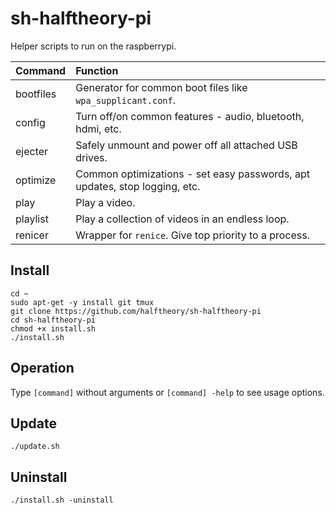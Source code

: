 # sh-halftheory-pi
Helper scripts to run on the raspberrypi.

Command | Function
:--- | :---
bootfiles | Generator for common boot files like `wpa_supplicant.conf`.
config | Turn off/on common features - audio, bluetooth, hdmi, etc.
ejecter | Safely unmount and power off all attached USB drives.
optimize | Common optimizations - set easy passwords, apt updates, stop logging, etc.
play | Play a video.
playlist | Play a collection of videos in an endless loop.
renicer | Wrapper for `renice`. Give top priority to a process.

## Install
```
cd ~
sudo apt-get -y install git tmux
git clone https://github.com/halftheory/sh-halftheory-pi
cd sh-halftheory-pi
chmod +x install.sh
./install.sh
```

## Operation
Type `[command]` without arguments or `[command] -help` to see usage options.

## Update
```
./update.sh
```

## Uninstall
```
./install.sh -uninstall
```
